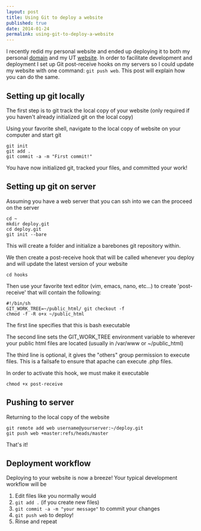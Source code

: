 ```yaml
---
layout: post
title: Using Git to deploy a website
published: true
date: 2014-01-24
permalink: using-git-to-deploy-a-website
---
```

I recently redid my personal website and ended up deploying it to both my personal [domain](http://plankenau.com) and my UT [website](http://cs.utexas.edu/~pato). In order to facilitate development and deployment I set up Git post-receive hooks on my servers so I could update my website with one command: `git push web`. This post will explain how you can do the same.

Setting up git locally
--------

The first step is to git track the local copy of your website (only required if you haven't already initialized git on the local copy)

Using your favorite shell, navigate to the local copy of website on your computer and start git

    git init
    git add .
    git commit -a -m "First commit!"

You have now initialized git, tracked your files, and committed your work!

Setting up git on server
----

Assuming you have a web server that you can ssh into we can the proceed on the server

    cd ~
    mkdir deploy.git
    cd deploy.git
    git init --bare
 
This will create a folder and initialize a barebones git repository within.

We then create a post-receive hook that will be called whenever you deploy and will update the latest version of your website

`cd hooks`

Then use your favorite text editor (vim, emacs, nano, etc...) to create 'post-receive' that will contain the following:

    #!/bin/sh
    GIT_WORK_TREE=~/public_html/ git checkout -f
    chmod -f -R o+x ~/public_html

The first line specifies that this is bash executable

The second line sets the GIT_WORK_TREE environment variable to wherever your public html files are located (usually in /var/www or ~/public_html)

The third line is optional, it gives the "others" group permission to execute files. This is a failsafe to ensure that apache can execute .php files.

In order to activate this hook, we must make it executable

    chmod +x post-receive

Pushing to server
----

Returning to the local copy of the website

    git remote add web username@yourserver:~/deploy.git
    git push web +master:refs/heads/master

That's it!

Deployment workflow
----

Deploying to your website is now a breeze! Your typical development workflow will be

1. Edit files like you normally would
2. `git add .` (if you create new files)
3. `git commit -a -m "your message"` to commit your changes
4. `git push web` to deploy!
5. Rinse and repeat

